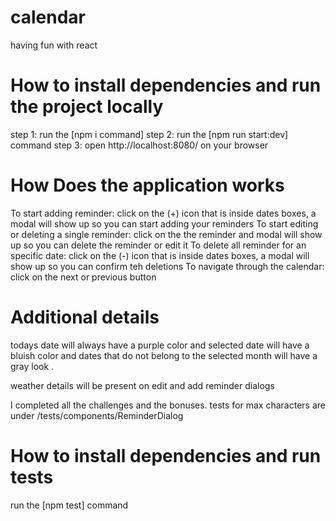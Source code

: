 # calendar

having fun with react

# How to install dependencies and run the project locally

step 1: run the [npm i command]
step 2: run the [npm run start:dev] command
step 3: open http://localhost:8080/ on your browser

# How Does the application works

To start adding reminder: click on the (+) icon that is inside dates boxes, a modal will show up so you can start adding your reminders
To start editing or deleting a single reminder: click on the the reminder and modal will show up so you can delete the reminder or edit it
To delete all reminder for an specific date: click on the (-) icon that is inside dates boxes, a modal will show up so you can confirm teh deletions
To navigate through the calendar: click on the next or previous button

# Additional details

todays date will always have a purple color and selected date will have a bluish color and dates that do not belong to the selected month will have a gray look .

weather details will be present on edit and add reminder dialogs

I completed all the challenges and the bonuses. tests for max characters are under /tests/components/ReminderDialog

# How to install dependencies and run tests

run the [npm test] command
